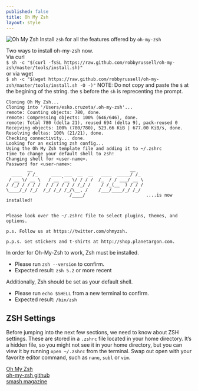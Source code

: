 ```yaml
---
published: false
title: Oh My Zsh
layout: style
---
```

![Oh My Zsh]({{site.baseurl}}/images/oh-my-zsh-logo.png)
Install `zsh` for all the features offered by `oh-my-zsh`

Two ways to install oh-my-zsh now.  
Via curl  
	`$ sh -c "$(curl -fsSL https://raw.github.com/robbyrussell/oh-my-zsh/master/tools/install.sh)"`  
or via wget  
	`$ sh -c "$(wget https://raw.github.com/robbyrussell/oh-my-zsh/master/tools/install.sh -O -)"`
NOTE: Do not copy and paste the `$` at the begining of the string. the `$` before the `sh` is reprecenting the prompt.

	Cloning Oh My Zsh...
	Cloning into '/Users/esko.cruzeta/.oh-my-zsh'...
	remote: Counting objects: 780, done.
	remote: Compressing objects: 100% (646/646), done.
	remote: Total 780 (delta 21), reused 694 (delta 9), pack-reused 0
	Receiving objects: 100% (780/780), 523.66 KiB | 677.00 KiB/s, done.
	Resolving deltas: 100% (21/21), done.
	Checking connectivity... done.
	Looking for an existing zsh config...
	Using the Oh My Zsh template file and adding it to ~/.zshrc
	Time to change your default shell to zsh!
	Changing shell for <user-name>.
	Password for <user-name>:
 	        __                                     __
	  ____  / /_     ____ ___  __  __   ____  _____/ /_
	 / __ \/ __ \   / __ `__ \/ / / /  /_  / / ___/ __ \
	/ /_/ / / / /  / / / / / / /_/ /    / /_(__  ) / / /
	\____/_/ /_/  /_/ /_/ /_/\__, /    /___/____/_/ /_/
	                        /____/                       ....is now installed!
	
	
	Please look over the ~/.zshrc file to select plugins, themes, and options.
	
	p.s. Follow us at https://twitter.com/ohmyzsh.
	
	p.p.s. Get stickers and t-shirts at http://shop.planetargon.com.
	
    
In order for Oh-My-Zsh to work, Zsh must be installed.  
- Please run `zsh --version` to confirm.  
- Expected result: `zsh 5.2` or more recent  

Additionally, Zsh should be set as your default shell.  
- Please run `echo $SHELL` from a new terminal to confirm.  
- Expected result: `/bin/zsh`  

## ZSH Settings

Before jumping into the next few sections, we need to know about ZSH settings. These are stored in a `.zshrc` file located in your home directory. It’s a hidden file, so you might not see it in your home directory, but you can view it by running `open ~/.zshrc` from the terminal. Swap out open with your favorite editor command, such as `nano`, `subl` or `vim`.




[Oh My Zsh](http://ohmyz.sh/)  
[oh-my-zsh github](https://github.com/robbyrussell/oh-my-zsh)  
[smash magazine](https://www.smashingmagazine.com/2015/07/become-command-line-power-user-oh-my-zsh-z/)
